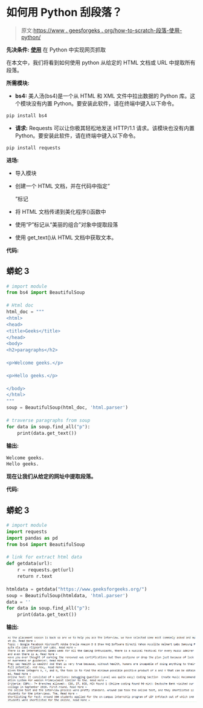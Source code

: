 # 如何用 Python 刮段落？

> 原文:[https://www . geesforgeks . org/how-to-scratch-段落-使用-python/](https://www.geeksforgeeks.org/how-to-scrape-paragraphs-using-python/)

**先决条件:** [**使用**](https://www.geeksforgeeks.org/implementing-web-scraping-python-beautiful-soup/) 在 Python 中实现网页抓取

在本文中，我们将看到如何使用 python 从给定的 HTML 文档或 URL 中提取所有段落。

**所需模块:**

*   **bs4:** 美人汤(bs4)是一个从 HTML 和 XML 文件中拉出数据的 Python 库。这个模块没有内置 Python。要安装此软件，请在终端中键入以下命令。

```py
pip install bs4

```

*   **请求:** Requests 可以让你极其轻松地发送 HTTP/1.1 请求。该模块也没有内置 Python。要安装此软件，请在终端中键入以下命令。

```py
pip install requests

```

**进场:**

*   导入模块
*   创建一个 HTML 文档，并在代码中指定“

    ”标记

*   将 HTML 文档传递到美化程序()函数中
*   使用“P”标记从“美丽的组合”对象中提取段落
*   使用 get_text()从 HTML 文档中获取文本。

**代码:**

## 蟒蛇 3

```py
# import module
from bs4 import BeautifulSoup

# Html doc
html_doc = """
<html>
<head>
<title>Geeks</title>
</head>
<body>
<h2>paragraphs</h2>

<p>Welcome geeks.</p>

<p>Hello geeks.</p>

</body>
</html>
"""
soup = BeautifulSoup(html_doc, 'html.parser')

# traverse paragraphs from soup
for data in soup.find_all("p"):
    print(data.get_text())
```

**输出:**

```py
Welcome geeks.
Hello geeks.

```

**现在让我们从给定的网址中提取段落。**

**代码:**

## 蟒蛇 3

```py
# import module
import requests
import pandas as pd
from bs4 import BeautifulSoup

# link for extract html data
def getdata(url):
    r = requests.get(url)
    return r.text

htmldata = getdata("https://www.geeksforgeeks.org/")
soup = BeautifulSoup(htmldata, 'html.parser')
data = ''
for data in soup.find_all("p"):
    print(data.get_text())
```

**输出:**

![](img/2a0b1ed5878bfd078b6baa6ff8abbb02.png)